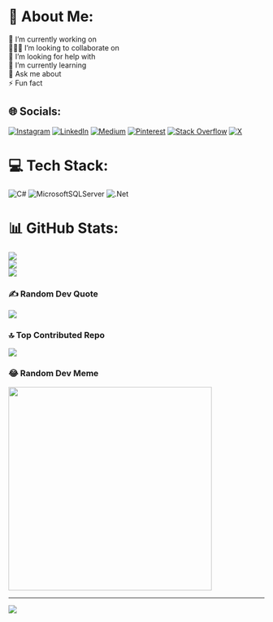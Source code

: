 # 💫 About Me:
🔭 I’m currently working on<br>👨🏻‍💻 I’m looking to collaborate on<br>🤝 I’m looking for help with<br>🌱 I’m currently learning<br>💬 Ask me about<br>⚡ Fun fact


## 🌐 Socials:
[![Instagram](https://img.shields.io/badge/Instagram-%23E4405F.svg?logo=Instagram&logoColor=white)](https://instagram.com/khodadadi79.j) [![LinkedIn](https://img.shields.io/badge/LinkedIn-%230077B5.svg?logo=linkedin&logoColor=white)](https://linkedin.com/in/javad-khodadadi-a10b40232) [![Medium](https://img.shields.io/badge/Medium-12100E?logo=medium&logoColor=white)](https://medium.com/@@uplord1313) [![Pinterest](https://img.shields.io/badge/Pinterest-%23E60023.svg?logo=Pinterest&logoColor=white)](https://pinterest.com/uplord1313) [![Stack Overflow](https://img.shields.io/badge/-Stackoverflow-FE7A16?logo=stack-overflow&logoColor=white)](https://stackoverflow.com/users/18106895) [![X](https://img.shields.io/badge/X-black.svg?logo=X&logoColor=white)](https://x.com/@chef_code_) 

# 💻 Tech Stack:
![C#](https://img.shields.io/badge/c%23-%23239120.svg?style=for-the-badge&logo=csharp&logoColor=white) ![MicrosoftSQLServer](https://img.shields.io/badge/Microsoft%20SQL%20Server-CC2927?style=for-the-badge&logo=microsoft%20sql%20server&logoColor=white) ![.Net](https://img.shields.io/badge/.NET-5C2D91?style=for-the-badge&logo=.net&logoColor=white)
# 📊 GitHub Stats:
![](https://github-readme-stats.vercel.app/api?username=uplord1379&theme=dark&hide_border=false&include_all_commits=true&count_private=false)<br/>
![](https://github-readme-streak-stats.herokuapp.com/?user=uplord1379&theme=dark&hide_border=false)<br/>
![](https://github-readme-stats.vercel.app/api/top-langs/?username=uplord1379&theme=dark&hide_border=false&include_all_commits=true&count_private=false&layout=compact)

### ✍️ Random Dev Quote
![](https://quotes-github-readme.vercel.app/api?type=vetical&theme=radical)

### 🔝 Top Contributed Repo
![](https://github-contributor-stats.vercel.app/api?username=uplord1379&limit=5&theme=dark&combine_all_yearly_contributions=true)

### 😂 Random Dev Meme
<img src='https://randommeme-five.vercel.app/' style="height: 400px;"/>

---
[![](https://visitcount.itsvg.in/api?id=uplord1379&icon=0&color=0)](https://visitcount.itsvg.in)

<!-- Proudly created with GPRM ( https://gprm.itsvg.in ) -->

